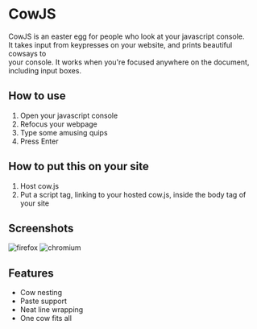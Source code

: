 # CowJS

CowJS is an easter egg for people who look at your javascript console.  
It takes input from keypresses on your website, and prints beautiful cowsays to  
your console.
It works when you're focused anywhere on the document, including input boxes.

## How to use

1. Open your javascript console
2. Refocus your webpage
3. Type some amusing quips
4. Press Enter

## How to put this on your site

1. Host cow.js
2. Put a script tag, linking to your hosted cow.js, inside the body tag of your
   site

## Screenshots

![firefox](https://owen.cafe/images/projects/cowjs/firefox.png)
![chromium](https://owen.cafe/images/projects/cowjs/chromium.png)

## Features

* Cow nesting
* Paste support
* Neat line wrapping
* One cow fits all
